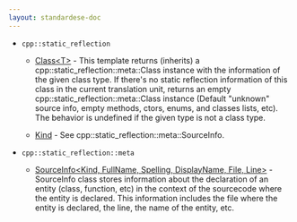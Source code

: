 ```yaml
---
layout: standardese-doc
---
```


  - `cpp::static_reflection`
    
      - [Class\<T\>](class.md#cpp::static_reflection::Class\<T\> "cpp::static_reflection::Class\<T\>") - This template returns (inherits) a cpp::static\_reflection::meta::Class instance with the information of the given class type. If there's no static reflection information of this class in the current translation unit, returns an empty cpp::static\_reflection::meta::Class instance (Default "unknown" source info, empty methods, ctors, enums, and classes lists, etc). The behavior is undefined if the given type is not a class type.
    
      - [Kind](sourceinfo.md#cpp::static_reflection::Kind "cpp::static_reflection::Kind") - See cpp::static\_reflection::meta::SourceInfo.

  - `cpp::static_reflection::meta`
    
      - [SourceInfo\<Kind, FullName, Spelling, DisplayName, File, Line\>](sourceinfo.md#cpp::static_reflection::meta::SourceInfo\<Kind,%20FullName,%20Spelling,%20DisplayName,%20File,%20Line\> "cpp::static_reflection::meta::SourceInfo\<Kind, FullName, Spelling, DisplayName, File, Line\>") - SourceInfo class stores information about the declaration of an entity (class, function, etc) in the context of the sourcecode where the entity is declared. This information includes the file where the entity is declared, the line, the name of the entity, etc.

